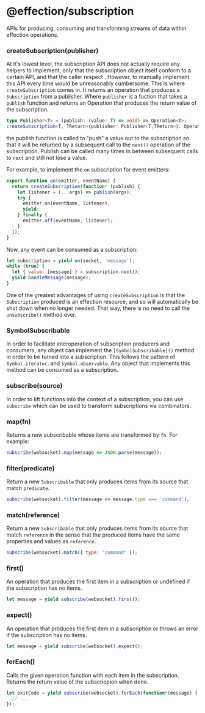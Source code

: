 # @effection/subscription

APIs for producing, consuming and transforming streams of data within
effection operations.

### createSubscription(publisher)

At it's lowest level, the subscription API does not actually require
any helpers to implement, only that the subscription object itself
conform to a certain API, and that the caller respect . However, to
manually implement this API every time would be unreasonably
cumbersome. This is where `createSubscription` comes in. It returns an
operation that produces a `Subscription` from a publisher. Where
`publisher` is a fuction that takes a `publish` function and returns
an Operation that produces the return value of the subscription.

``` typescript
type Publisher<T> = (publish: (value: T) => void) => Operation<T>;
createSubscription<T, TReturn>(publisher: Publisher<T,TReturn>): Operation<Subscription<T,TReturn>>
```

the publish function is called to "push" a value out to the
subscription so that it will be returned by a subsequent call to the
`next()` operation of the subscription. Publish can be called many
times in between subsequent calls to `next` and still not lose a
value.

For example, to implement the `on` subscription for event emitters:

``` javascript
export function on(emitter, eventName) {
  return createSubscription(function* (publish) {
    let listener = (...args) => publish(args);
    try {
      emitter.on(eventName, listener);
      yield;
    } finally {
      emitter.off(eventName, listener);
    }
  });
}
```

Now, any event can be consumed as a subscription:

``` javascript
let subscription = yield on(socket, 'message');
while (true) {
  let { value: [message] } = subscription.next();
  yield handleMessage(message);
}
```

One of the greatest advantages of using `createSubscription` is that
the `Subscription` produced is an effection resource, and so will
automatically be shut down when no longer needed. That way, there is
no need to call the `unsubscribe()` method ever.

### SymbolSubscribable

In order to facilitate interoperation of subscription producers and
consumers, any object can implement the `[SymbolSubscribable]()`
method in order to be turned into a subscription. This follows the
pattern of `Symbol.iterator`, and `Symbol.observable`. Any object that
implements this method can be consumed as a subscription.

### subscribe(source)

In order to lift functions into the context of a subscription, you can use
`subscribe` which can be used to transform subscriptions via combinators.

### map(fn)

Returns a new subscribable whose items are transformed by `fn`. For
example:

``` javascript
subscribe(websocket).map(message => JSON.parse(message));
```

### filter(predicate)

Return a new `Subscribable` that only produces items from its source
that match `predicate`.

``` javascript
subscribe(websocket).filter(message => message.type === 'command');
```

### match(reference)

Return a new `Subscribable` that only produces items from its source that match
`reference` in the sense that the produced items have the same properties and
values as `reference`.

``` javascript
subscribe(websocket).match({ type: 'command' });
```

### first()

An operation that produces the first item in a subscription or
undefined if the subscription has no items.

``` javascript
let message = yield subscribe(websocket).first();
```

### expect()

An operation that produces the first item in a subscription or
throws an error if the subscription has no items.

``` javascript
let message = yield subscribe(websocket).expect();
```

### forEach()

Calls the given operation function with each item in the subscription. Returns
the return value of the subscriopion when done.

``` javascript
let exitCode = yield subscribe(websocket).forEach(function*(message) {
  // ...
});
```
